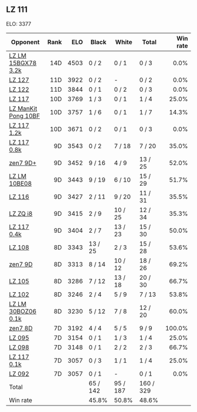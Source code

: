 ## LZ 111 ##

ELO: 3377

Opponent | Rank | ELO | Black | White | Total | Win rate
---------|-----:|----:|-------|-------|-------|-------:
[LZ LM 15BGX78 3.2k](LZ%20LM%2015BGX78%203.2k.md) | 14D | 4503 | 0 / 2 | 0 / 1 | 0 / 3 | 0.0%
[LZ 127](LZ%20127.md) | 11D | 3922 | 0 / 2 | - | 0 / 2 | 0.0%
[LZ 122](LZ%20122.md) | 11D | 3844 | 0 / 1 | 0 / 2 | 0 / 3 | 0.0%
[LZ 117](LZ%20117.md) | 10D | 3769 | 1 / 3 | 0 / 1 | 1 / 4 | 25.0%
[LZ ManKit Pong 10BF](LZ%20ManKit%20Pong%2010BF.md) | 10D | 3757 | 1 / 6 | 0 / 1 | 1 / 7 | 14.3%
[LZ 117 1.2k](LZ%20117%201.2k.md) | 10D | 3671 | 0 / 2 | 0 / 1 | 0 / 3 | 0.0%
[LZ 117 0.8k](LZ%20117%200.8k.md) | 9D | 3543 | 0 / 2 | 7 / 18 | 7 / 20 | 35.0%
[zen7 9D+](zen7%209D+.md) | 9D | 3452 | 9 / 16 | 4 / 9 | 13 / 25 | 52.0%
[LZ LM 10BE08](LZ%20LM%2010BE08.md) | 9D | 3443 | 9 / 19 | 6 / 10 | 15 / 29 | 51.7%
[LZ 116](LZ%20116.md) | 9D | 3427 | 2 / 11 | 9 / 20 | 11 / 31 | 35.5%
[LZ ZQ i8](LZ%20ZQ%20i8.md) | 9D | 3415 | 2 / 9 | 10 / 25 | 12 / 34 | 35.3%
[LZ 117 0.4k](LZ%20117%200.4k.md) | 9D | 3404 | 2 / 7 | 13 / 23 | 15 / 30 | 50.0%
[LZ 108](LZ%20108.md) | 8D | 3343 | 13 / 25 | 2 / 3 | 15 / 28 | 53.6%
[zen7 9D](zen7%209D.md) | 8D | 3313 | 8 / 14 | 10 / 12 | 18 / 26 | 69.2%
[LZ 105](LZ%20105.md) | 8D | 3286 | 7 / 12 | 13 / 18 | 20 / 30 | 66.7%
[LZ 102](LZ%20102.md) | 8D | 3246 | 2 / 4 | 5 / 9 | 7 / 13 | 53.8%
[LZ LM 30BOZ06 0.1k](LZ%20LM%2030BOZ06%200.1k.md) | 8D | 3230 | 5 / 12 | 7 / 8 | 12 / 20 | 60.0%
[zen7 8D](zen7%208D.md) | 7D | 3192 | 4 / 4 | 5 / 5 | 9 / 9 | 100.0%
[LZ 095](LZ%20095.md) | 7D | 3154 | 0 / 1 | 1 / 3 | 1 / 4 | 25.0%
[LZ 098](LZ%20098.md) | 7D | 3148 | 0 / 1 | 2 / 2 | 2 / 3 | 66.7%
[LZ 117 0.1k](LZ%20117%200.1k.md) | 7D | 3057 | 0 / 3 | 1 / 1 | 1 / 4 | 25.0%
[LZ 092](LZ%20092.md) | 7D | 3057 | 0 / 1 | - | 0 / 1 | 0.0%
Total | | | 65 / 142 | 95 / 187 | 160 / 329 | 
Win rate| | | 45.8% | 50.8% | 48.6% | 
